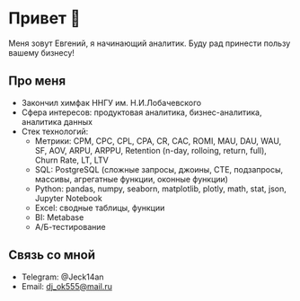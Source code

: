 # Привет 👋

Меня зовут Евгений, я начинающий аналитик. Буду рад принести пользу вашему бизнесу!

## Про меня

- Закончил химфак ННГУ им. Н.И.Лобачевского
- Сфера интересов: продуктовая аналитика, бизнес-аналитика, аналитика данных
- Стек технологий:
  * Метрики: CPM, CPC, CPL, CPA, CR, CAC, ROMI, MAU, DAU, WAU, SF, AOV, ARPU, ARPPU, Retention (n-day, rolloing, return, full), Churn Rate, LT, LTV
  * SQL: PostgreSQL (сложные запросы, джоины, CTE, подзапросы, массивы, агрегатные функции, оконные функции)
  * Python: pandas, numpy, seaborn, matplotlib, plotly, math, stat, json, Jupyter Notebook
  * Excel: сводные таблицы, функции
  * BI: Metabase
  * А/Б-тестирование

## Связь со мной

- Telegram: @Jeck14an
- Email: dj_ok555@mail.ru
